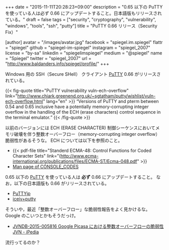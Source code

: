 +++
date = "2015-11-11T20:28:23+09:00"
description = "0.65 以下の PuTTY を使っている人は必ず 0.66 にアップデートすること。日本語版もリリースされている。"
draft = false
tags = ["security", "cryptography", "vulnerability", "windows", "tools", "ssh", "putty"]
title = "PuTTY 0.66 リリース（Security Fix）"

[author]
  avatar = "/images/avatar.jpg"
  facebook = "spiegel.im.spiegel"
  flattr = "spiegel"
  github = "spiegel-im-spiegel"
  instagram = "spiegel_2007"
  license = "by-sa"
  linkedin = "spiegelimspiegel"
  medium = "@spiegel"
  name = "Spiegel"
  twitter = "spiegel_2007"
  url = "http://www.baldanders.info/spiegel/profile/"
+++

Windows 用の SSH（Secure SHell） クライアント [PuTTY] 0.66 がリリースされている。

{{< fig-quote title="PuTTY vulnerability vuln-ech-overflow" link="http://www.chiark.greenend.org.uk/~sgtatham/putty/wishlist/vuln-ech-overflow.html" lang="en" >}}
<q>Versions of PuTTY and pterm between 0.54 and 0.65 inclusive have a potentially memory-corrupting integer overflow in the handling of the ECH (erase characters) control sequence in the terminal emulator.</q>
{{< /fig-quote >}}

以前のバージョンには ECH (ERASE CHARACTER) 制御シーケンスにおいてメモリ破壊を伴う整数オーバーフロー（memory-corrupting integer overflow）脆弱性があるそうな。
ECH については以下を参照のこと。

- {{< pdf-file title="Standerd ECMA-48: Control Functions for Coded Character Sets" link="(http://www.ecma-international.org/publications/files/ECMA-ST/Ecma-048.pdf" >}}
- [Man page of CONSOLE_CODES](http://linuxjm.osdn.jp/html/LDP_man-pages/man4/console_codes.4.html)

0.65 以下の [PuTTY] を使っている人は **必ず** 0.66 にアップデートすること。
なお，以下の日本語版も 0.66 がリリースされている。

- [PuTTYjp](http://hp.vector.co.jp/authors/VA024651/PuTTYkj.html "hdk の自作ソフトの紹介 | PuTTYjp")
- [iceiv+putty](http://ice.hotmint.com/putty/ "iceiv+putty")

そういや，最近「整数オーバーフロー」な脆弱性報告をよく見かけるな。
Google のこいつとかもそうだっけ。

- [JVNDB-2015-005816 Google Picasa における整数オーバーフローの脆弱性JVN - iPedia](http://jvndb.jvn.jp/ja/contents/2015/JVNDB-2015-005816.html)

流行ってるのか？

[PuTTY]: http://www.chiark.greenend.org.uk/~sgtatham/putty/ "PuTTY: a free telnet/ssh client"
